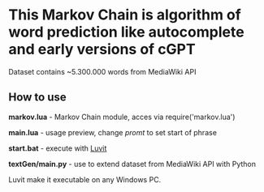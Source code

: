 <h1>This Markov Chain is algorithm of word prediction like autocomplete and early versions of cGPT</h1>

Dataset contains ~5.300.000 words from MediaWiki API

<h2>How to use</h2>
<b>markov.lua</b> - Markov Chain module, acces via require('markov.lua')

<b>main.lua</b> - usage preview, change <i>promt</i> to set start of phrase

<b>start.bat</b> - execute with <a href="https://luvit.io/"> Luvit </a>

<b>textGen/main.py</b> - use to extend dataset from MediaWiki API with Python

Luvit make it executable on any Windows PC.
